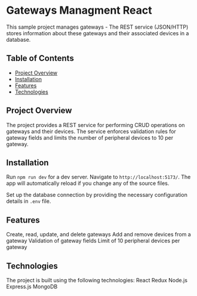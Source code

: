 # Gateways Managment React

This sample project manages gateways - The REST service (JSON/HTTP) stores information about these gateways and their associated devices in a database.

## Table of Contents

- [Project Overview](#project-overview)
- [Installation](#installation)
- [Features](#features)
- [Technologies](#technologies)

## Project Overview

The project provides a REST service for performing CRUD operations on gateways and their devices. The service enforces validation rules for gateway fields and limits the number of peripheral devices to 10 per gateway.

## Installation

Run `npm run dev` for a dev server. Navigate to `http://localhost:5173/`. The app will automatically reload if you change any of the source files.

Set up the database connection by providing the necessary configuration details in `.env` file.


## Features

Create, read, update, and delete gateways
Add and remove devices from a gateway
Validation of gateway fields
Limit of 10 peripheral devices per gateway

## Technologies

The project is built using the following technologies:
React
Redux
Node.js
Express.js
MongoDB
